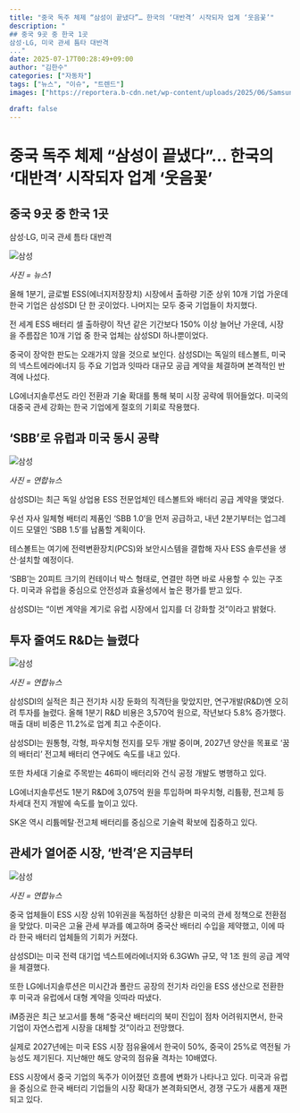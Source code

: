 ```yaml
---
title: "중국 독주 체제 “삼성이 끝냈다”… 한국의 ‘대반격’ 시작되자 업계 ‘웃음꽃’"
description: "
## 중국 9곳 중 한국 1곳
삼성·LG, 미국 관세 틈타 대반격
..."
date: 2025-07-17T00:28:49+09:00
author: "김한수"
categories: ["자동차"]
tags: ["뉴스", "이슈", "트렌드"]
images: ["https://reportera.b-cdn.net/wp-content/uploads/2025/06/Samsung-SDI-ranked-10th-in-global-ESS-market-in-Q1-1024x576.jpg"]

draft: false
---
```


# 중국 독주 체제 “삼성이 끝냈다”… 한국의 ‘대반격’ 시작되자 업계 ‘웃음꽃’


## 중국 9곳 중 한국 1곳
삼성·LG, 미국 관세 틈타 대반격


![삼성](https://reportera.b-cdn.net/wp-content/uploads/2025/06/Samsung-SDI-ranked-10th-in-global-ESS-market-in-Q1-1024x576.jpg)

*사진 = 뉴스1*

올해 1분기, 글로벌 ESS(에너지저장장치) 시장에서 출하량 기준 상위 10개 기업 가운데 한국 기업은 삼성SDI 단 한 곳이었다. 나머지는 모두 중국 기업들이 차지했다.

전 세계 ESS 배터리 셀 출하량이 작년 같은 기간보다 150% 이상 늘어난 가운데, 시장을 주름잡은 10개 기업 중 한국 업체는 삼성SDI 하나뿐이었다.

중국이 장악한 판도는 오래가지 않을 것으로 보인다. 삼성SDI는 독일의 테스볼트, 미국의 넥스트에라에너지 등 주요 기업과 잇따라 대규모 공급 계약을 체결하며 본격적인 반격에 나섰다.

LG에너지솔루션도 라인 전환과 기술 확대를 통해 북미 시장 공략에 뛰어들었다. 미국의 대중국 관세 강화는 한국 기업에게 절호의 기회로 작용했다.


## ‘SBB’로 유럽과 미국 동시 공략


![삼성](https://reportera.b-cdn.net/wp-content/uploads/2025/06/삼성SDI테스볼트-1024x683.jpg)

*사진 = 연합뉴스*

삼성SDI는 최근 독일 상업용 ESS 전문업체인 테스볼트와 배터리 공급 계약을 맺었다.

우선 자사 일체형 배터리 제품인 ‘SBB 1.0’을 먼저 공급하고, 내년 2분기부터는 업그레이드 모델인 ‘SBB 1.5’를 납품할 계획이다.

테스볼트는 여기에 전력변환장치(PCS)와 보안시스템을 결합해 자사 ESS 솔루션을 생산·설치할 예정이다.

‘SBB’는 20피트 크기의 컨테이너 박스 형태로, 연결만 하면 바로 사용할 수 있는 구조다. 미국과 유럽을 중심으로 안전성과 효율성에서 높은 평가를 받고 있다.

삼성SDI는 “이번 계약을 계기로 유럽 시장에서 입지를 더 강화할 것”이라고 밝혔다.


## 투자 줄여도 R&D는 늘렸다


![삼성](https://reportera.b-cdn.net/wp-content/uploads/2025/06/배터리-1024x576.jpg)

*사진 = 연합뉴스*

삼성SDI의 실적은 최근 전기차 시장 둔화의 직격탄을 맞았지만, 연구개발(R&D)엔 오히려 투자를 늘렸다. 올해 1분기 R&D 비용은 3,570억 원으로, 작년보다 5.8% 증가했다. 매출 대비 비중은 11.2%로 업계 최고 수준이다.

삼성SDI는 원통형, 각형, 파우치형 전지를 모두 개발 중이며, 2027년 양산을 목표로 ‘꿈의 배터리’ 전고체 배터리 연구에도 속도를 내고 있다.

또한 차세대 기술로 주목받는 46파이 배터리와 건식 공정 개발도 병행하고 있다.

LG에너지솔루션도 1분기 R&D에 3,075억 원을 투입하며 파우치형, 리튬황, 전고체 등 차세대 전지 개발에 속도를 높이고 있다.

SK온 역시 리튬메탈·전고체 배터리를 중심으로 기술력 확보에 집중하고 있다.


## 관세가 열어준 시장, ‘반격’은 지금부터


![삼성](https://reportera.b-cdn.net/wp-content/uploads/2025/06/삼성SDI-1024x688.jpg)

*사진 = 연합뉴스*

중국 업체들이 ESS 시장 상위 10위권을 독점하던 상황은 미국의 관세 정책으로 전환점을 맞았다. 미국은 고율 관세 부과를 예고하며 중국산 배터리 수입을 제약했고, 이에 따라 한국 배터리 업체들의 기회가 커졌다.

삼성SDI는 미국 전력 대기업 넥스트에라에너지와 6.3GWh 규모, 약 1조 원의 공급 계약을 체결했다.

또한 LG에너지솔루션은 미시간과 폴란드 공장의 전기차 라인을 ESS 생산으로 전환한 후 미국과 유럽에서 대형 계약을 잇따라 따냈다.

iM증권은 최근 보고서를 통해 “중국산 배터리의 북미 진입이 점차 어려워지면서, 한국 기업이 자연스럽게 시장을 대체할 것”이라고 전망했다.

실제로 2027년에는 미국 ESS 시장 점유율에서 한국이 50%, 중국이 25%로 역전될 가능성도 제기된다. 지난해만 해도 양국의 점유율 격차는 10배였다.

ESS 시장에서 중국 기업의 독주가 이어졌던 흐름에 변화가 나타나고 있다. 미국과 유럽을 중심으로 한국 배터리 기업들의 시장 확대가 본격화되면서, 경쟁 구도가 새롭게 재편되고 있다.
